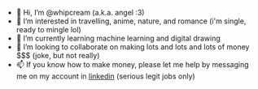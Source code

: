 - 👋 Hi, I’m @whipcream (a.k.a. angel :3)
- 👀 I’m interested in travelling, anime, nature, and romance (i'm single, ready to mingle lol)
- 🌱 I’m currently learning machine learning and digital drawing
- 💞️ I’m looking to collaborate on making lots and lots and lots of money $$$ (joke, but not really)
- 📫 If you know how to make money, please let me help by messaging me on my account in [linkedin](https://www.linkedin.com/in/angelalmuenda/) (serious legit jobs only)

<!---
whipcream/whipcream is a ✨ special ✨ repository because its `README.md` (this file) appears on your GitHub profile.
You can click the Preview link to take a look at your changes.
--->
